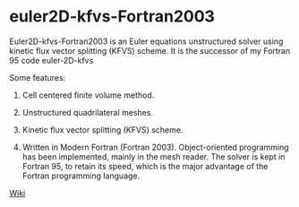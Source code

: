 # euler2D-kfvs-Fortran2003

Euler2D-kfvs-Fortran2003 is an Euler equations unstructured solver using kinetic flux vector splitting (KFVS) scheme. It is the successor of my Fortran 95 code euler-2D-kfvs

Some features:

1. Cell centered finite volume method.

2. Unstructured quadrilateral meshes.

3. Kinetic flux vector splitting (KFVS) scheme.

4. Written in Modern Fortran (Fortran 2003). Object-oriented programming has been implemented, mainly in the mesh reader. The solver is kept in Fortran 95, to retain its speed, which is the major advantage of the Fortran programming language.

[Wiki](https://github.com/truongd8593/euler2D-kfvs-Fortran2003/wiki)
